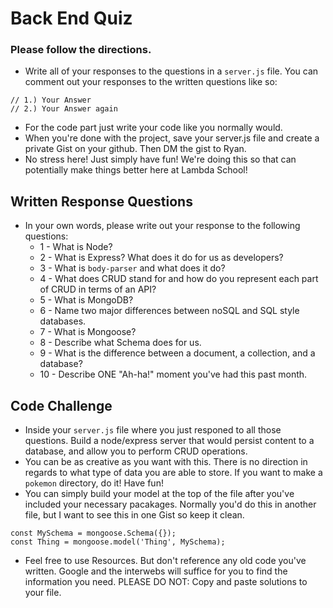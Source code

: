 # Back End Quiz

### Please follow the directions.
* Write all of your responses to the questions in a `server.js` file. You can comment out your responses to the written questions like so:

```
// 1.) Your Answer
// 2.) Your Answer again
```
* For the code part just write your code like you normally would. 
* When you're done with the project, save your server.js file and create a private Gist on your github. Then DM the gist to Ryan.
* No stress here! Just simply have fun! We're doing this so that can potentially make things better here at Lambda School!

## Written Response Questions
 * In your own words, please write out your response to the following questions:
   * 1 - What is Node?
   * 2 - What is Express? What does it do for us as developers?
   * 3 - What is `body-parser` and what does it do?
   * 4 - What does CRUD stand for and how do you represent each part of CRUD in terms of an API?
   * 5 - What is MongoDB?
   * 6 - Name two major differences between noSQL and SQL style databases.
   * 7 - What is Mongoose?
   * 8 - Describe what Schema does for us.
   * 9 - What is the difference between a document, a collection, and a database?
   * 10 - Describe ONE "Ah-ha!" moment you've had this past month.

## Code Challenge
  * Inside your `server.js` file where you just responed to all those questions. Build a node/express server that would persist content to a database, and allow you to perform CRUD operations.
  * You can be as creative as you want with this. There is no direction in regards to what type of data you are able to store. If you want to make a `pokemon` directory, do it! Have fun!
  * You can simply build your model at the top of the file after you've included your necessary pacakages. Normally you'd do this in another file, but I want to see this in one Gist so keep it clean.

  ```
  const MySchema = mongoose.Schema({});
  const Thing = mongoose.model('Thing', MySchema);
  ```
  * Feel free to use Resources. But don't reference any old code you've written. Google and the interwebs will suffice for you to find the information you need. PLEASE DO NOT: Copy and paste solutions to your file. 
